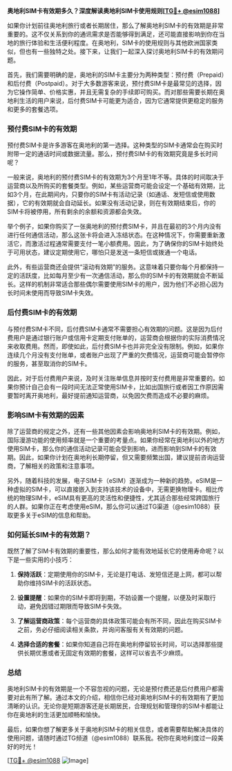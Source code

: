 **奥地利SIM卡有效期多久？深度解读奥地利SIM卡使用规则[[TG💪+ @esim1088](https://t.me/s/esim1088)]**

如果你计划前往奥地利旅行或者长期居住，那么了解奥地利SIM卡的有效期是非常重要的。这不仅关系到你的通讯需求是否能够得到满足，还可能直接影响到你在当地的旅行体验和生活便利程度。在奥地利，SIM卡的使用规则与其他欧洲国家类似，但也有一些独特之处。接下来，让我们一起深入探讨奥地利SIM卡的有效期问题。

首先，我们需要明确的是，奥地利的SIM卡主要分为两种类型：预付费（Prepaid）和后付费（Postpaid）。对于大多数游客来说，预付费SIM卡是最常见的选择，因为它操作简单、价格实惠，并且无需复杂的手续即可购买。而对那些需要长期在奥地利生活的用户来说，后付费SIM卡可能更为适合，因为它通常提供更稳定的服务和更多的套餐选项。

### 预付费SIM卡的有效期

预付费SIM卡是许多游客在奥地利的第一选择。这种类型的SIM卡通常会在购买时附带一定的通话时间或数据流量。那么，预付费SIM卡的有效期究竟是多长时间呢？

一般来说，奥地利的预付费SIM卡的有效期为3个月至1年不等。具体的时间取决于运营商以及所购买的套餐类型。例如，某些运营商可能会设定一个基础有效期，比如3个月，在此期间内，只要你的SIM卡有活动记录（如通话、发短信或使用数据），它的有效期就会自动延长。如果没有活动记录，则在有效期结束后，你的SIM卡将被停用，所有剩余的余额和资源都会失效。

举个例子，如果你购买了一张奥地利的预付费SIM卡，并且在最初的3个月内没有进行任何通信活动，那么这张卡将会进入冻结状态。在这种情况下，你需要重新激活它，而激活过程通常需要支付一笔小额费用。因此，为了确保你的SIM卡始终处于可用状态，建议定期使用它，哪怕只是发送一条短信或拨通一个电话。

此外，有些运营商还会提供“滚动有效期”的服务。这意味着只要你每个月都保持一定的活跃度，比如每月至少有一次通信活动，那么你的SIM卡的有效期就会不断延长。这样的机制非常适合那些偶尔需要使用SIM卡的用户，因为他们不必担心因为长时间未使用而导致SIM卡失效。

### 后付费SIM卡的有效期

与预付费SIM卡不同，后付费SIM卡通常不需要担心有效期的问题。这是因为后付费用户是通过银行账户或信用卡定期支付账单的，运营商会根据你的实际消费情况来收取费用。然而，即使如此，后付费SIM卡也并非完全没有限制。例如，如果你连续几个月没有支付账单，或者账户出现了严重的欠费情况，运营商可能会暂停你的服务，甚至取消你的SIM卡。

因此，对于后付费用户来说，及时关注账单信息并按时支付费用是非常重要的。如果你预计自己会有一段时间无法正常使用SIM卡，比如出国旅行或者因工作原因需要暂时离开奥地利，最好提前通知运营商，以免因欠费而造成不必要的麻烦。

### 影响SIM卡有效期的因素

除了运营商的规定之外，还有一些其他因素会影响奥地利SIM卡的有效期。例如，国际漫游功能的使用频率就是一个重要的考量点。如果你经常在奥地利以外的地方使用SIM卡，那么你的通信活动记录可能会受到影响，进而影响到SIM卡的有效期。因此，如果你计划在奥地利长期停留，但又需要频繁出国，建议提前咨询运营商，了解相关的政策和注意事项。

另外，随着科技的发展，电子SIM卡（eSIM）逐渐成为一种新的趋势。eSIM是一种虚拟的SIM卡，可以直接嵌入到支持该技术的设备中，无需更换物理卡。相比传统的物理SIM卡，eSIM具有更高的灵活性和便捷性，尤其适合那些经常跨国旅行的人群。如果你正在考虑使用eSIM，那么你可以通过TG渠道（@esim1088）获取更多关于eSIM的信息和帮助。

### 如何延长SIM卡的有效期？

既然了解了SIM卡有效期的重要性，那么如何才能有效地延长它的使用寿命呢？以下是一些实用的小技巧：

1. **保持活跃**：定期使用你的SIM卡，无论是打电话、发短信还是上网，都可以帮助你维持SIM卡的活跃状态。
   
2. **设置提醒**：如果你的SIM卡即将到期，不妨设置一个提醒，以便及时采取行动，避免因错过期限而导致SIM卡失效。

3. **了解运营商政策**：每个运营商的具体政策可能会有所不同，因此在购买SIM卡之前，务必仔细阅读相关条款，并询问客服有关有效期的问题。

4. **选择合适的套餐**：如果你知道自己将在奥地利停留较长时间，可以选择那些提供长期优惠或者无固定有效期的套餐，这样可以省去不少麻烦。

### 总结

奥地利SIM卡的有效期是一个不容忽视的问题，无论是预付费还是后付费用户都需要对此有所了解。通过本文的介绍，相信你已经对奥地利SIM卡的有效期有了更加清晰的认识。无论你是短期游客还是长期居民，合理规划和管理你的SIM卡都能让你在奥地利的生活更加顺畅和愉快。

最后，如果你想了解更多关于奥地利SIM卡的相关信息，或者需要帮助解决具体的使用问题，请随时通过TG频道（@esim1088）联系我。祝你在奥地利度过一段美好的时光！

[[TG💪+ @esim1088](https://t.me/s/esim1088) ![Image](https://i.postimg.cc/4NQfJmqS/Snipaste-2025-05-13-00-14-12.png)]